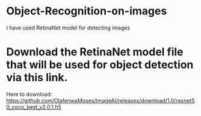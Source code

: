 # Object-Recognition-on-images
I have used RetinaNet model for detecting images

# Download the RetinaNet model file that will be used for object detection via this link. 
Here to download: 
https://github.com/OlafenwaMoses/ImageAI/releases/download/1.0/resnet50_coco_best_v2.0.1.h5 
